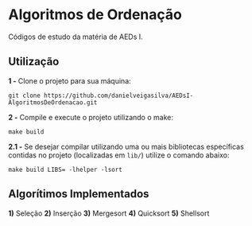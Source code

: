 # Algoritmos de Ordenação

Códigos de estudo da matéria de AEDs I.

## Utilização

**1 -** Clone o projeto para sua máquina:

```Terminal
git clone https://github.com/danielveigasilva/AEDsI-AlgoritmosDeOrdenacao.git
```

**2 -** Compile e execute o projeto utilizando o make:

```Terminal
make build
```

**2.1 -** Se desejar compilar utilizando uma ou mais bibliotecas específicas contidas no projeto (localizadas em `lib/`) utilize o comando abaixo:

```Terminal
make build LIBS= -lhelper -lsort
```

## Algorítimos Implementados

**1)** Seleção
**2)** Inserção
**3)** Mergesort
**4)** Quicksort
**5)** Shellsort
